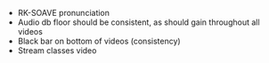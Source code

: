 - RK-SOAVE pronunciation
- Audio db floor should be consistent, as should gain throughout all videos
- Black bar on bottom of videos (consistency)
- Stream classes video